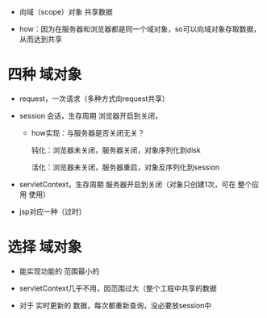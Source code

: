 + 向域（scope）对象 共享数据

+ how：因为在服务器和浏览器都是同一个域对象，so可以向域对象存取数据，从而达到共享


# 四种 域对象
+ request，一次请求（多种方式向request共享）

+ session 会话，生存周期 浏览器开启到关闭，

    + how实现：与服务器是否关闭无关？

      钝化：浏览器未关闭，服务器关闭，对象序列化到disk

      活化：浏览器未关闭，服务器重启，对象反序列化到session

+ servletContext，生存周期 服务器开启到关闭（对象只创建1次，可在 整个应用 使用）

+ jsp对应一种（过时）
 

# 选择 域对象

+ 能实现功能的 范围最小的 

+ servletContext几乎不用，因范围过大（整个工程中共享的数据

+ 对于 实时更新的 数据，每次都重新查询，没必要放session中